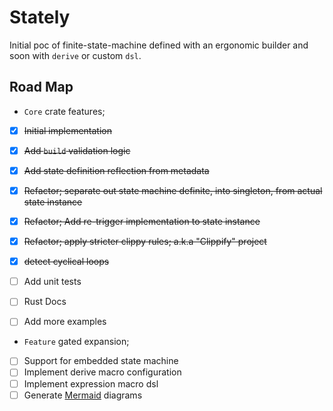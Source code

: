 # Stately

Initial poc of finite-state-machine defined with an ergonomic builder and soon with `derive` or custom `dsl`.

## Road Map

*  `Core` crate features; 


* [x] ~~Initial implementation~~
* [x] ~~Add `build` validation logic~~
* [x] ~~Add state definition reflection from metadata~~
* [x] ~~Refactor; separate out state machine definite, into singleton, from actual state instance~~
* [x] ~~Refactor; Add re-trigger implementation to state instance~~
* [x] ~~Refactor; apply stricter clippy rules; a.k.a "Clippify" project~~
* [x] ~~detect cyclical loops~~
* [ ] Add unit tests
* [ ] Rust Docs
* [ ] Add more examples


*  `Feature` gated expansion;


* [ ] Support for embedded state machine
* [ ] Implement derive macro configuration
* [ ] Implement expression macro dsl
* [ ] Generate [Mermaid](https://mermaid.js.org/syntax/stateDiagram.html) diagrams
